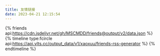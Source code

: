 ```yaml
---
title: 友情链接
date: 2023-04-21 12:15:54
---
```

{% friends api:https://cdn.jsdelivr.net/gh/MSCMDD/friends@output/v2/data.json %}
{% timeline type:fcircle api:https://api.vlts.cc/output_data/v1/xaoxuu/friends-rss-generator %}
{% endtimeline %}